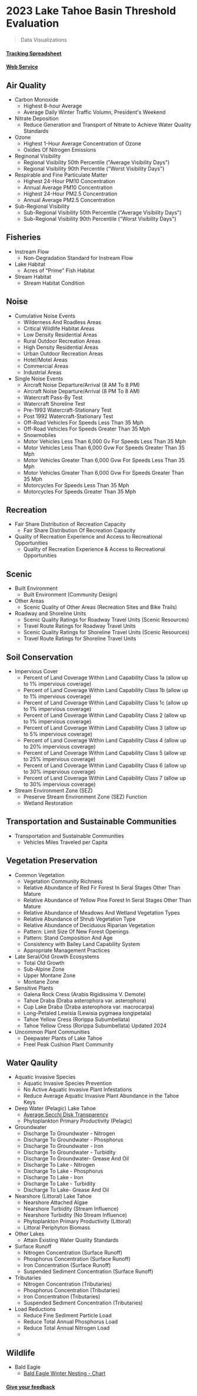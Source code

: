 # 2023 Lake Tahoe Basin Threshold Evaluation 
> Data Visualizations

#### [Tracking Spreadsheet](https://tahoeregionalplanning.sharepoint.com/:x:/s/ResearchAnalysisTeam/EZ-W9RX9f-9LrPqdIc5xt1sBhBVaeNwAKCWv3epGp_MyJw?e=dEYbze) 
#### [Web Service](https://maps.trpa.org/server/rest/services/LTInfo_Monitoring/MapServer)

## Air Quality
* Carbon Monoxide
  * Highest 8-hour Average
  * Average Daily Winter Traffic Volumn, President's Weekend
* Nitrate Deposition
  * Reduce Generation and Transport of Nitrate to Achieve Water Quality Standards
* Ozone 
  * Highest 1-Hour Average Concentration of Ozone
  * Oxides Of Nitrogen Emissions
* Reginonal Visibility
  * Regional Visibility 50th Percentile ("Average Visibility Days")
  * Regional Visibility 90th Percentile ("Worst Visibility Days")
* Respirable and Fine Particulate Matter			
  * Highest 24-Hour PM10 Concentration
  * Annual Average PM10 Concentration
  * Highest 24-Hour PM2.5 Concentration
  * Annual Average PM2.5 Concentration
* Sub-Regional Visibility
  * Sub-Regional Visibility 50th Percentile ("Average Visibility Days")
  * Sub-Regional Visibility 90th Percentile ("Worst Visibility Days")

## Fisheries
* Instream Flow
  * Non-Degradation Standard for Instream Flow
* Lake Habitat
  * Acres of "Prime" Fish Habitat
* Stream Habitat
  * Stream Habitat Condition

## Noise
* Cumulative Noise Events
  * Wilderness And Roadless Areas
  * Critical Wildlife Habitat Areas
  * Low Density Residential Areas
  * Rural Outdoor Recreation Areas
  * High Density Residential Areas
  * Urban Outdoor Recreation Areas
  * Hotel/Motel Areas
  * Commercial Areas
  * Industrial Areas
* Single Noise Events
  * Aircraft Noise Departure/Arrival (8 AM To 8 PM)
  * Aircraft Noise Departure/Arrival (8 PM To 8 AM)
  * Watercraft Pass-By Test
  * Watercraft Shoreline Test
  * Pre-1993 Watercraft-Stationary Test
  * Post 1992 Watercraft-Stationary Test
  * Off-Road Vehicles For Speeds Less Than 35 Mph
  * Off-Road Vehicles For Speeds Greater Than 35 Mph
  * Snowmobiles
  * Motor Vehicles Less Than 6,000 Gv For Speeds Less Than 35 Mph
  * Motor Vehicles Less Than 6,000 Gvw For Speeds Greater Than 35 Mph
  * Motor Vehicles Greater Than 6,000 Gvw For Speeds Less Than 35 Mph
  * Motor Vehicles Greater Than 6,000 Gvw For Speeds Greater Than 35 Mph
  * Motorcycles For Speeds Less Than 35 Mph
  * Motorcycles For Speeds Greater Than 35 Mph

## Recreation
* Fair Share Distribution of Recreation Capacity
  * Fair Share Distribution Of Recreation Capacity
* Quality of Recreation Experience and Access to Recreational Opportunities
  * Quality of Recreation Experience & Access to Recreational Opportunities

## Scenic
* Built Environment
  * Built Environment (Community Design)
* Other Areas
  * Scenic Quality of Other Areas (Recreation Sites and Bike Trails)
* Roadway and Shoreline Units
  * Scenic Quality Ratings for Roadway Travel Units (Scenic Resources)
  * Travel Route Ratings for Roadway Travel Units
  * Scenic Quality Ratings for Shoreline Travel Units (Scenic Resources)
  * Travel Route Ratings for Shoreline Travel Units

## Soil Conservation
* Impervious Cover
  * Percent of Land Coverage Within Land Capability Class 1a (allow up to 1% impervious coverage)
  * Percent of Land Coverage Within Land Capability Class 1b (allow up to 1% impervious coverage)	
  * Percent of Land Coverage Within Land Capability Class 1c (allow up to 1% impervious coverage)
  * Percent of Land Coverage Within Land Capability Class 2 (allow up to 1% impervious coverage)	
  * Percent of Land Coverage Within Land Capability Class 3 (allow up to 5% impervious coverage)	
  * Percent of Land Coverage Within Land Capability Class 4 (allow up to 20% impervious coverage)
  * Percent of Land Coverage Within Land Capability Class 5 (allow up to 25% impervious coverage)
  * Percent of Land Coverage Within Land Capability Class 6 (allow up to 30% impervious coverage)
  * Percent of Land Coverage Within Land Capability Class 7 (allow up to 30% impervious coverage)	
* Stream Environment Zone (SEZ)
  * Preserve Stream Environment Zone (SEZ) Function
  * Wetland Restoration
  
## Transportation and Sustainable Communities
* Transportation and Sustainable Communities
  * Vehicles Miles Traveled per Capita

## Vegetation Preservation
* Common Vegetation
  * Vegetation Community Richness
  * Relative Abundance of Red Fir Forest In Seral Stages Other Than Mature
  * Relative Abundance of Yellow Pine Forest In Seral Stages Other Than Mature
  * Relative Abundance of Meadows And Wetland Vegetation Types
  * Relative Abundance of Shrub Vegetation Type
  * Relative Abundance of Deciduous Riparian Vegetation
  * Pattern: Limit Size Of New Forest Openings
  * Pattern: Stand Composition And Age
  * Consistency with Bailey Land Capability System
  * Appropriate Management Practices
* Late Seral/Old Growth Ecosystems
  * Total Old Growth
  * Sub-Alpine Zone
  * Upper Montane Zone
  * Montane Zone
* Sensitive Plants
  * Galena Rock Cress (Arabis Rigidissima V. Demote)
  * Tahoe Draba (Draba asterophora var. asterophora)
  * Cup Lake Draba (Draba asterophora var. macrocarpa)
  * Long-Petaled Lewisia (Lewisia pygmaea longipetala)
  * Tahoe Yellow Cress (Rorippa Subumbellata)
  * Tahoe Yellow Cress (Rorippa Subumbellata) Updated 2024
* Uncommon Plant Communities
  * Deepwater Plants of Lake Tahoe
  * Freel Peak Cushion Plant Community

## Water Qaulity
* Aquatic Invasive Species
  * Aquatic Invasive Species Prevention
  * No Active Aquatic Invasive Plant Infestations
  * Reduce Average Aquatic Invasive Plant Abundance in the Tahoe Keys
* Deep Water (Pelagic) Lake Tahoe
  * [Average Secchi Disk Transparency](WaterQuality\Chart\Final\Secchi_Depth.html)
  * Phytoplankton Primary Productivity (Pelagic)
* Groundwater
  * Discharge To Groundwater - Nitrogen
  * Discharge To Groundwater - Phosphorus
  * Discharge To Groundwater - Iron
  * Discharge To Groundwater - Turbidity
  * Discharge To Groundwater- Grease And Oil
  * Discharge To Lake - Nitrogen
  * Discharge To Lake - Phosphorus
  * Discharge To Lake - Iron
  * Discharge To Lake - Turbidity
  * Discharge To Lake- Grease And Oil
* Nearshore (Littoral) Lake Tahoe
  * Nearshore Attached Algae
  * Nearshore Turbidity (Stream Influence)
  * Nearshore Turbidity (No Stream Influence)
  * Phytoplankton Primary Productivity (Littoral)
  * Littoral Periphyton Biomass
* Other Lakes
  * Attain Existing Water Quality Standards
* Surface Runoff
  * Nitrogen Concentration (Surface Runoff)
  * Phosphorus Concentration (Surface Runoff)
  * Iron Concentration (Surface Runoff)
  * Suspended Sediment Concentration (Surface Runoff)
* Tributaries
  * Nitrogen Concentration (Tributaries)
  * Phosphorus Concentration (Tributaries)
  * Iron Concentration (Tributaries)
  * Suspended Sediment Concentration (Tributaries)
* Load Reductions
  * Reduce Fine Sediment Particle Load
  * Reduce Total Annual Phosphorus Load
  * Reduce Total Annual Nitrogen Load
  * 
## Wildlife
* Bald Eagle
  * [Bald Eagle Winter Nesting - Chart](Wildlife\Chart\Final\Wildlife_BaldEagle_Winter_NestSites.html)


#### [Give your feedback](https://arcg.is/z90110)
